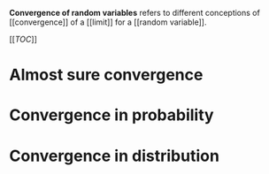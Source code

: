 **Convergence of random variables** refers to different conceptions of [[convergence]] of a [[limit]] for a [[random variable]].

[[_TOC_]]

# Almost sure convergence

# Convergence in probability

# Convergence in distribution